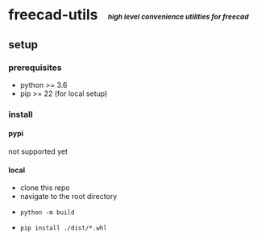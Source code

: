 # freecad-utils &nbsp; <sub><sub><sup><sup>_high level convenience utilities for freecad_</sup></sup></sub></sub>


## setup

### prerequisites

- python >= 3.6
- pip >= 22 (for local setup)

### install

#### pypi

not supported yet
           

#### local

- clone this repo
- navigate to the root directory
-     python -m build
-     pip install ./dist/*.whl
